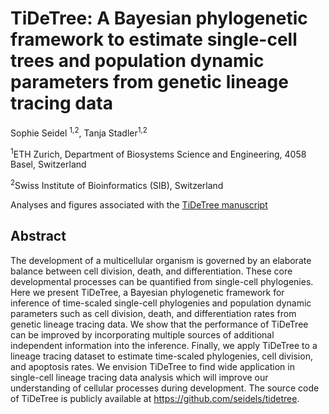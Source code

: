 # TiDeTree: A Bayesian phylogenetic framework to estimate single-cell trees and population dynamic parameters from genetic lineage tracing data

Sophie Seidel <sup>1,2</sup>, Tanja Stadler<sup>1,2</sup>

<sup>1</sup>ETH Zurich, Department of Biosystems Science and Engineering, 4058 Basel, Switzerland

<sup>2</sup>Swiss Institute of Bioinformatics (SIB), Switzerland


Analyses and figures associated with the [TiDeTree manuscript](https://doi.org/10.1101/2022.02.14.480422)

## Abstract
The development of a multicellular organism is governed by an elaborate balance between cell division, death, and differentiation. These core developmental processes can be quantified from single-cell phylogenies. Here we present TiDeTree, a Bayesian phylogenetic framework for inference of time-scaled single-cell phylogenies and population dynamic parameters such as cell division, death, and differentiation rates from genetic lineage tracing data. We show that the performance of TiDeTree can be improved by incorporating multiple sources of additional independent information into the inference. Finally, we apply TiDeTree to a lineage tracing dataset to estimate time-scaled phylogenies, cell division, and apoptosis rates. We envision TiDeTree to find wide application in single-cell lineage tracing data analysis which will improve our understanding of cellular processes during development. The source code of TiDeTree is publicly available at https://github.com/seidels/tidetree.


